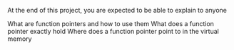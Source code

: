 At the end of this project, you are expected to be able to explain to anyone

What are function pointers and how to use them
What does a function pointer exactly hold
Where does a function pointer point to in the virtual memory
